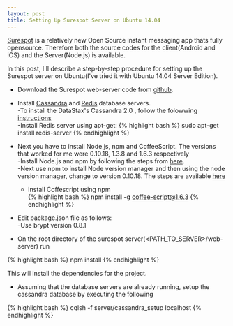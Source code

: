 ```yaml
---
layout: post
title: Setting Up Surespot Server on Ubuntu 14.04
---
```


[Surespot](https://www.surespot.me/) is a relatively new Open Source instant messaging app thats fully
opensource. Therefore both the source codes for the client(Android and iOS) and the Server(Node.js) is
available.

In this post, I'll describe a step-by-step procedure for setting up the Surespot server on Ubuntu(I've
tried it with Ubuntu 14.04 Server Edition).


- Download the Surespot web-server code from [github](https://github.com/surespot/web-server).  
- Install [Cassandra](http://en.wikipedia.org/wiki/Apache_Cassandra) and [Redis](http://en.wikipedia.org/wiki/Redis) database servers.  
  -To install the DataStax's Cassandra 2.0 , follow the folowwing [instructions](https://www.datastax.com/documentation/cassandra/2.0/cassandra/install/installDeb_t.html)  
  -Install Redis server using apt-get:
{% highlight bash %}
	sudo apt-get install redis-server
{% endhighlight %}

- Next you have to install Node.js, npm and CoffeeScript. The versions that worked for me were 0.10.18, 1.3.8 and 1.6.3 respectively  
  -Install Node.js and npm by following the steps from [here](https://www.digitalocean.com/community/tutorials/how-to-install-node-js-on-an-ubuntu-14-04-server).  
  -Next use npm to install Node version manager and then using the node version manager, change to version 0.10.18. The steps are available [here](https://www.npmjs.com/package/n)  
  - Install Coffescript using npm  
{% highlight bash %}
	npm install -g coffee-script@1.6.3
{% endhighlight %}

- Edit package.json file as follows:  
	-Use brypt version 0.8.1  

- On the root directory of the surespot server(&lt;PATH_TO_SERVER&gt;/web-server) run  

{% highlight bash %}
	npm install
{% endhighlight %}

This will install the dependencies for the project.  

- Assuming that the database servers are already running, setup the cassandra database by executing the following

{% highlight bash %}
	cqlsh -f server/cassandra_setup localhost
{% endhighlight %}

